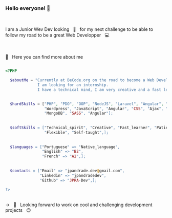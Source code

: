 ### Hello everyone! 👋


<br/> 

I am a Junior Wev Dev looking &nbsp; 🔭  &nbsp; for my next challenge to be able to follow my road to be a great Web Developper &nbsp; 💻

<br/> 

💬 &nbsp; Here you can find more about me

```php

<?PHP

  $aboutMe = "Currently at BeCode.org on the road to become a Web Developer.            
              I am looking for an internship.
              I have a technical mind, I am very creative and a fast learner.";  
              

  $hardSkills = ["PHP", "PDO", "OOP", "NodeJS", "Laravel", "Angular", "MVC", "MySQL", "Apache”,
                 "Wordpress", "JavaScript", "Angular", "CSS", "Ajax", "Git", "Java”, “Adobe_Photoshop",
                 "MongoDB", "SASS", "Angular"];
                 
                 
  $softSkills = ["Technical_spirit", "Creative", "Fast_learner", "Patient", "Team_spirit", 
                 "Flexible", "Self-taught",];
  
  
  $languages = ["Portuguese" => "Native_language",
                "English" => "B2",
                "French" => "A2",];
                
                            
  $contacts = ["Email" => "jpandrade.dev@gmail.com",
               "Linkedin" => "jpandradedev",
               "Github" => "JPRA-Dev",];

?>

```

<br/> 
-> &nbsp 🔭  &nbsp; Looking forward to work on cool and challenging development projects &nbsp; 😉 
